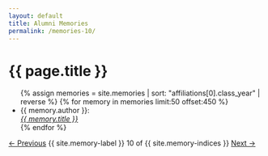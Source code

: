 ```yaml
---
layout: default
title: Alumni Memories
permalink: /memories-10/
---
```


<h1>{{ page.title }}</h1>

<ul>
  {% assign memories = site.memories | sort: "affiliations[0].class_year" | reverse %}
  {% for memory in memories limit:50 offset:450 %}
    <li>
      {{ memory.author }}:<br><a href="{{ memory.url }}"><i>{{ memory.title }}</i></a>
    </li>
  {% endfor %}
</ul>

<nav class="memory-nav">
  <a href="/memories-9/" class="pill-nav prev">&larr; Previous</a>
  <span>{{ site.memory-label }} 10 of {{ site.memory-indices }}</span>
  <a href="/memories-11/" class="pill-nav next">Next &rarr;</a>
</nav>
